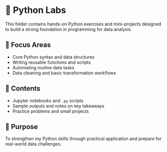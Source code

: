 # 🐍 Python Labs

This folder contains hands-on Python exercises and mini-projects designed to build a strong foundation in programming for data analysis.

## 📌 Focus Areas

- Core Python syntax and data structures  
- Writing reusable functions and scripts  
- Automating routine data tasks  
- Data cleaning and basic transformation workflows

## 📘 Contents

- Jupyter notebooks and `.py` scripts  
- Sample outputs and notes on key takeaways  
- Practice problems and small projects

## 🎯 Purpose

To strengthen my Python skills through practical application and prepare for real-world data challenges.
